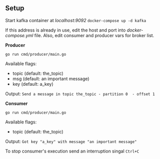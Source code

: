 ## Setup

Start kafka container at *localhost:9092* 
`docker-compose up -d kafka`

If this address is already in use, edit the host and port into *docker-compose.yml* file. Also, edit consumer and producer vars for broker list.

__Producer__

`go run cmd/producer/main.go`

Available flags:
  * topic (default: the_topic)
  * msg (default: an important message)
  * key (default: a_key)

Output:
  `Send a message in topic the_topic - partition 0  - offset 1`

__Consumer__

`go run cmd/producer/main.go`

Available flags:
  * topic (default: the_topic)

Output:
  `Got key "a_key" with message "an important message"`

To stop consumer's execution send an interruption singal `Ctrl+C`